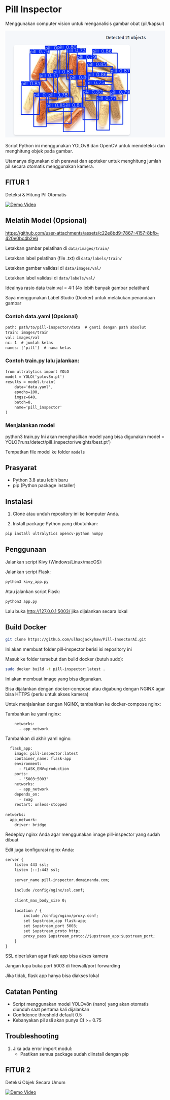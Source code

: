 
# Pill Inspector
Menggunakan computer vision untuk menganalisis gambar obat (pil/kapsul)

![Demo](https://github.com/ulhaqjackyhaw/Pill-InsectorAI/blob/main/demo/test.png?raw=true)

Script Python ini menggunakan YOLOv8 dan OpenCV untuk mendeteksi dan menghitung objek pada gambar.

Utamanya digunakan oleh perawat dan apoteker untuk menghitung jumlah pil secara otomatis menggunakan kamera.

## FITUR 1
Deteksi & Hitung Pil Otomatis

[![Demo Video](https://img.youtube.com/vi/UUzrEuUZKno/0.jpg)](https://www.youtube.com/watch?v=UUzrEuUZKno)

## Melatih Model (Opsional)

https://github.com/user-attachments/assets/c22e8bd9-7867-4157-8bfb-420e0bc4b2e6

Letakkan gambar pelatihan di `data/images/train/`

Letakkan label pelatihan (file .txt) di `data/labels/train/`

Letakkan gambar validasi di `data/images/val/`

Letakkan label validasi di `data/labels/val/`

Idealnya rasio data train:val = 4:1 (4x lebih banyak gambar pelatihan)

Saya menggunakan Label Studio (Docker) untuk melakukan penandaan gambar

### Contoh data.yaml (Opsional)

```
path: path/to/pill-inspector/data  # ganti dengan path absolut
train: images/train
val: images/val
nc: 1  # jumlah kelas
names: ['pill']  # nama kelas
```
### Contoh train.py lalu jalankan:
```
from ultralytics import YOLO
model = YOLO('yolov8n.pt')
results = model.train(
    data='data.yaml',
    epochs=100,
    imgsz=640,
    batch=8,
    name='pill_inspector'
)
```
### Menjalankan model
python3 train.py
Ini akan menghasilkan model yang bisa digunakan
model = YOLO('runs/detect/pill_inspector/weights/best.pt')

Tempatkan file model ke folder `models`

## Prasyarat

- Python 3.8 atau lebih baru
- pip (Python package installer)

## Instalasi

1. Clone atau unduh repository ini ke komputer Anda.

2. Install package Python yang dibutuhkan:
```bash
pip install ultralytics opencv-python numpy
```

## Penggunaan
Jalankan script Kivy (Windows/Linux/macOS):

Jalankan script Flask:
```bash
python3 kivy_app.py
```

Atau jalankan script Flask:
```bash
python3 app.py
```
Lalu buka http://127.0.0.1:5003/ jika dijalankan secara lokal

## Build Docker
```bash
git clone https://github.com/ulhaqjackyhaw/Pill-InsectorAI.git
```

Ini akan membuat folder pill-inspector berisi isi repository ini

Masuk ke folder tersebut dan build docker (butuh sudo):

```bash
sudo docker build -t pill-inspector:latest . 
```

Ini akan membuat image yang bisa digunakan.

Bisa dijalankan dengan docker-compose atau digabung dengan NGINX agar bisa HTTPS (perlu untuk akses kamera)

Untuk menjalankan dengan NGINX, tambahkan ke docker-compose nginx:

Tambahkan ke yaml nginx:
```
    networks:
      - app_network
```

Tambahkan di akhir yaml nginx:
```
  flask_app:
    image: pill-inspector:latest
    container_name: flask-app
    environment:
      - FLASK_ENV=production
    ports:
      - "5003:5003"
    networks:
      - app_network
    depends_on:
      - swag
    restart: unless-stopped

networks:
  app_network:
    driver: bridge
```

Redeploy nginx Anda agar menggunakan image pill-inspector yang sudah dibuat

Edit juga konfigurasi nginx Anda:

```
server {
    listen 443 ssl;
    listen [::]:443 ssl;

    server_name pill-inspector.domainanda.com;

    include /config/nginx/ssl.conf;

    client_max_body_size 0;

    location / {
        include /config/nginx/proxy.conf;
        set $upstream_app flask-app;
        set $upstream_port 5003;
        set $upstream_proto http;
        proxy_pass $upstream_proto://$upstream_app:$upstream_port;
    }
}
```

SSL diperlukan agar flask app bisa akses kamera

Jangan lupa buka port 5003 di firewall/port forwarding

Jika tidak, flask app hanya bisa diakses lokal

## Catatan Penting

- Script menggunakan model YOLOv8n (nano) yang akan otomatis diunduh saat pertama kali dijalankan
- Confidence threshold default 0.5
- Kebanyakan pil asli akan punya CI >= 0.75

## Troubleshooting

1. Jika ada error import modul:
   - Pastikan semua package sudah diinstall dengan pip

## FITUR 2
Deteksi Objek Secara Umum

[![Demo Video](https://img.youtube.com/vi/Vpcpp57HaKo/0.jpg)](https://www.youtube.com/watch?v=Vpcpp57HaKo)

